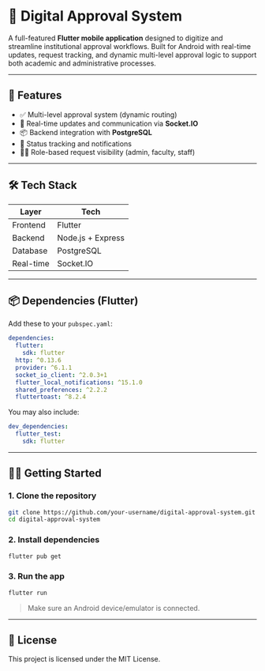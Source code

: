 # 📲 Digital Approval System

A full-featured **Flutter mobile application** designed to digitize and streamline institutional approval workflows. Built for Android with real-time updates, request tracking, and dynamic multi-level approval logic to support both academic and administrative processes.

---

## 🚀 Features

- ✅ Multi-level approval system (dynamic routing)
- 🔄 Real-time updates and communication via **Socket.IO**
- 📦 Backend integration with **PostgreSQL**
- 🔔 Status tracking and notifications
- 🧑‍💼 Role-based request visibility (admin, faculty, staff)

---

## 🛠️ Tech Stack

| Layer       | Tech                             |
|-------------|----------------------------------|
| Frontend    | Flutter                          |
| Backend     | Node.js + Express                |
| Database    | PostgreSQL                       |
| Real-time   | Socket.IO                        |

---

## 📦 Dependencies (Flutter)

Add these to your `pubspec.yaml`:

```yaml
dependencies:
  flutter:
    sdk: flutter
  http: ^0.13.6
  provider: ^6.1.1
  socket_io_client: ^2.0.3+1
  flutter_local_notifications: ^15.1.0
  shared_preferences: ^2.2.2
  fluttertoast: ^8.2.4
```

You may also include:

```yaml
dev_dependencies:
  flutter_test:
    sdk: flutter
```

---

## 🧑‍💻 Getting Started

### 1. Clone the repository

```bash
git clone https://github.com/your-username/digital-approval-system.git
cd digital-approval-system
```

### 2. Install dependencies

```bash
flutter pub get
```

### 3. Run the app

```bash
flutter run
```

> Make sure an Android device/emulator is connected.



---

## 📄 License

This project is licensed under the MIT License.
